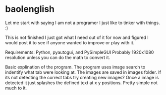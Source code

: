# baolenglish
Let me start with saying I am not a programer I just like to tinker with things. :)

This is not finished I just got what I need out of it for now and figured I would post it to see if anyone wanted to improve or play with it.

Requirements:  Python, pyautogui, and PySimpleGUI
Probably 1920x1080 resolution unless you can do the math to convert it.

Basic explination of the program.
The program uses image search to indentify what tab were looking at.  The images are saved in images folder.  If its not detecting the correct tabs try creating new images?
Once a image is detected it just splashes the defined text at x y positions.  Pretty simple not much to it.
